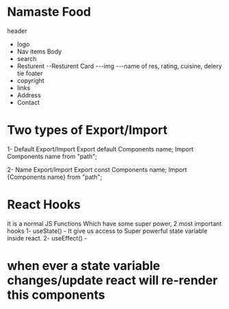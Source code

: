 # Namaste Food

header
- logo
- Nav items
Body
- search
- Resturent
 --Resturent Card
    ---img
    ---name of res, rating, cuisine, delery tie
 foater
 - copyright
 - links
 - Address
 - Contact

# Two types of Export/Import

1- Default Export/Import
    Export default Components name;
    Import Components name from "path";

2- Name Export/Import
    Export const Components name;
    Import {Components name} from "path";

# React Hooks
It is a normal JS Functions Which have some super power, 2 most important hooks
1- useState() - It give us access to Super powerful state variable inside react. 
2- useEffect() - 
 
# when ever a state variable changes/update react will re-render this components

